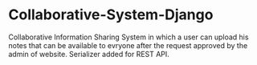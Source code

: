 # Collaborative-System-Django
Collaborative Information Sharing System in which a user can upload his notes that can be available to evryone after the request approved by the admin of website.
Serializer added for REST API.
